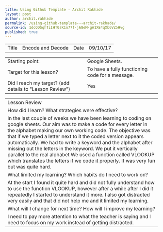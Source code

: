```yaml
---
title: Using Github Template - Archit Rakhade
layout: post
author: archit.rakhade
permalink: /using-github-template---archit-rakhade/
source-id: 1dcQDSqhTiIHT0sK1n77f-j68eM-gA1XE4qXb6VZ5Hvg
published: true
---
```

<table>
  <tr>
    <td>Title</td>
    <td>Encode and Decode</td>
    <td>Date</td>
    <td>09/10/17</td>
  </tr>
</table>


<table>
  <tr>
    <td>Starting point:</td>
    <td> Google Sheets.</td>
  </tr>
  <tr>
    <td>Target for this lesson?</td>
    <td>To have a fully functioning code for a message.</td>
  </tr>
  <tr>
    <td>Did I reach my target? 
(add details to "Lesson Review")</td>
    <td>Yes</td>
  </tr>
</table>


<table>
  <tr>
    <td>Lesson Review</td>
  </tr>
  <tr>
    <td>How did I learn? What strategies were effective? </td>
  </tr>
  <tr>
    <td>In the last couple of weeks we have been learning to coding on google sheets. Our aim was to make a code for every letter in the alphabet making our own working code. The objective was that if we typed a letter next to it the coded version appears automatically. We had to write a keyword and the alphabet after missing out the letters in the keyword. We put it vertically parallel to the real alphabet  We used a function called VLOOKUP which translates the letters if we code it properly. It was very fun but was quite hard.</td>
  </tr>
  <tr>
    <td>What limited my learning? Which habits do I need to work on? </td>
  </tr>
  <tr>
    <td>At the start I found it quite hard and did not fully understand how to use the function VLOOKUP, however after a while after I did it repeatedly I started to understand it more. I also got distracted very easily and that did not help me and it limited my learning. </td>
  </tr>
  <tr>
    <td>What will I change for next time? How will I improve my learning?</td>
  </tr>
  <tr>
    <td>I need to pay more attention to what the teacher is saying and I need to focus on my work instead of getting distracted.</td>
  </tr>
</table>


